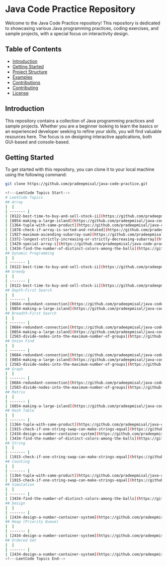 # Java Code Practice Repository

Welcome to the Java Code Practice repository! This repository is dedicated to showcasing various Java programming practices, coding exercises, and sample projects, with a special focus on interactivity design.

## Table of Contents

- [Introduction](#introduction)
- [Getting Started](#getting-started)
- [Project Structure](#project-structure)
- [Examples](#examples)
- [Contributions](#contributions)
- [Contributing](#contributing)
- [License](#license)

## Introduction

This repository contains a collection of Java programming practices and sample projects. Whether you are a beginner looking to learn the basics or an experienced developer seeking to refine your skills, you will find valuable resources here. The focus is on designing interactive applications, both GUI-based and console-based.

## Getting Started

To get started with this repository, you can clone it to your local machine using the following command:

```bash
git clone https://github.com/pradeepmisal/java-code-practice.git

<!---LeetCode Topics Start-->
# LeetCode Topics
## Array
|  |
| ------- |
| [0122-best-time-to-buy-and-sell-stock-ii](https://github.com/pradeepmisal/java-code-practice/tree/master/0122-best-time-to-buy-and-sell-stock-ii) |
| [0854-making-a-large-island](https://github.com/pradeepmisal/java-code-practice/tree/master/0854-making-a-large-island) |
| [1364-tuple-with-same-product](https://github.com/pradeepmisal/java-code-practice/tree/master/1364-tuple-with-same-product) |
| [1878-check-if-array-is-sorted-and-rotated](https://github.com/pradeepmisal/java-code-practice/tree/master/1878-check-if-array-is-sorted-and-rotated) |
| [1927-maximum-ascending-subarray-sum](https://github.com/pradeepmisal/java-code-practice/tree/master/1927-maximum-ascending-subarray-sum) |
| [3372-longest-strictly-increasing-or-strictly-decreasing-subarray](https://github.com/pradeepmisal/java-code-practice/tree/master/3372-longest-strictly-increasing-or-strictly-decreasing-subarray) |
| [3429-special-array-i](https://github.com/pradeepmisal/java-code-practice/tree/master/3429-special-array-i) |
| [3434-find-the-number-of-distinct-colors-among-the-balls](https://github.com/pradeepmisal/java-code-practice/tree/master/3434-find-the-number-of-distinct-colors-among-the-balls) |
## Dynamic Programming
|  |
| ------- |
| [0122-best-time-to-buy-and-sell-stock-ii](https://github.com/pradeepmisal/java-code-practice/tree/master/0122-best-time-to-buy-and-sell-stock-ii) |
## Greedy
|  |
| ------- |
| [0122-best-time-to-buy-and-sell-stock-ii](https://github.com/pradeepmisal/java-code-practice/tree/master/0122-best-time-to-buy-and-sell-stock-ii) |
## Depth-First Search
|  |
| ------- |
| [0684-redundant-connection](https://github.com/pradeepmisal/java-code-practice/tree/master/0684-redundant-connection) |
| [0854-making-a-large-island](https://github.com/pradeepmisal/java-code-practice/tree/master/0854-making-a-large-island) |
## Breadth-First Search
|  |
| ------- |
| [0684-redundant-connection](https://github.com/pradeepmisal/java-code-practice/tree/master/0684-redundant-connection) |
| [0854-making-a-large-island](https://github.com/pradeepmisal/java-code-practice/tree/master/0854-making-a-large-island) |
| [2583-divide-nodes-into-the-maximum-number-of-groups](https://github.com/pradeepmisal/java-code-practice/tree/master/2583-divide-nodes-into-the-maximum-number-of-groups) |
## Union Find
|  |
| ------- |
| [0684-redundant-connection](https://github.com/pradeepmisal/java-code-practice/tree/master/0684-redundant-connection) |
| [0854-making-a-large-island](https://github.com/pradeepmisal/java-code-practice/tree/master/0854-making-a-large-island) |
| [2583-divide-nodes-into-the-maximum-number-of-groups](https://github.com/pradeepmisal/java-code-practice/tree/master/2583-divide-nodes-into-the-maximum-number-of-groups) |
## Graph
|  |
| ------- |
| [0684-redundant-connection](https://github.com/pradeepmisal/java-code-practice/tree/master/0684-redundant-connection) |
| [2583-divide-nodes-into-the-maximum-number-of-groups](https://github.com/pradeepmisal/java-code-practice/tree/master/2583-divide-nodes-into-the-maximum-number-of-groups) |
## Matrix
|  |
| ------- |
| [0854-making-a-large-island](https://github.com/pradeepmisal/java-code-practice/tree/master/0854-making-a-large-island) |
## Hash Table
|  |
| ------- |
| [1364-tuple-with-same-product](https://github.com/pradeepmisal/java-code-practice/tree/master/1364-tuple-with-same-product) |
| [1915-check-if-one-string-swap-can-make-strings-equal](https://github.com/pradeepmisal/java-code-practice/tree/master/1915-check-if-one-string-swap-can-make-strings-equal) |
| [2434-design-a-number-container-system](https://github.com/pradeepmisal/java-code-practice/tree/master/2434-design-a-number-container-system) |
| [3434-find-the-number-of-distinct-colors-among-the-balls](https://github.com/pradeepmisal/java-code-practice/tree/master/3434-find-the-number-of-distinct-colors-among-the-balls) |
## String
|  |
| ------- |
| [1915-check-if-one-string-swap-can-make-strings-equal](https://github.com/pradeepmisal/java-code-practice/tree/master/1915-check-if-one-string-swap-can-make-strings-equal) |
## Counting
|  |
| ------- |
| [1364-tuple-with-same-product](https://github.com/pradeepmisal/java-code-practice/tree/master/1364-tuple-with-same-product) |
| [1915-check-if-one-string-swap-can-make-strings-equal](https://github.com/pradeepmisal/java-code-practice/tree/master/1915-check-if-one-string-swap-can-make-strings-equal) |
## Simulation
|  |
| ------- |
| [3434-find-the-number-of-distinct-colors-among-the-balls](https://github.com/pradeepmisal/java-code-practice/tree/master/3434-find-the-number-of-distinct-colors-among-the-balls) |
## Design
|  |
| ------- |
| [2434-design-a-number-container-system](https://github.com/pradeepmisal/java-code-practice/tree/master/2434-design-a-number-container-system) |
## Heap (Priority Queue)
|  |
| ------- |
| [2434-design-a-number-container-system](https://github.com/pradeepmisal/java-code-practice/tree/master/2434-design-a-number-container-system) |
## Ordered Set
|  |
| ------- |
| [2434-design-a-number-container-system](https://github.com/pradeepmisal/java-code-practice/tree/master/2434-design-a-number-container-system) |
<!---LeetCode Topics End-->
